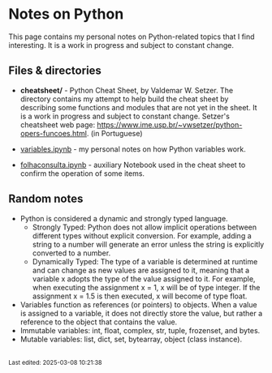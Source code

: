 # Notes on Python

This page contains my personal notes on Python-related topics that I find interesting. It is a work in progress and subject to constant change.


## Files & directories

* **cheatsheet/** -  Python Cheat Sheet, by Valdemar W. Setzer. The directory contains my attempt to help build the cheat sheet by describing some functions and modules that are not yet in the sheet. It is a work in progress and subject to constant change. Setzer's cheatsheet web page: <https://www.ime.usp.br/~vwsetzer/python-opers-funcoes.html>. (in Portuguese)

* [variables.ipynb](notebooks/variables.ipynb) - my personal notes on how Python variables work.

* [folhaconsulta.ipynb](cheatsheet/folhaconsulta.ipynb) - auxiliary Notebook used in the cheat sheet to confirm the operation of some items.


## Random notes

* Python is considered a dynamic and strongly typed language.
  * Strongly Typed: Python does not allow implicit operations between different types without explicit conversion. For example, adding a string to a number will generate an error unless the string is explicitly converted to a number.
  * Dynamically Typed: The type of a variable is determined at runtime and can change as new values ​​are assigned to it, meaning that a variable x adopts the type of the value assigned to it. For example, when executing the assignment x = 1, x will be of type integer. If the assignment x = 1.5 is then executed, x will become of type float.
* Variables function as references (or pointers) to objects. When a value is assigned to a variable, it does not directly store the value, but rather a reference to the object that contains the value.
* Immutable variables: int, float, complex, str, tuple, frozenset, and bytes.
* Mutable variables: list, dict, set, bytearray, object (class instance).


<br><sub>Last edited: 2025-03-08 10:21:38</sub>
